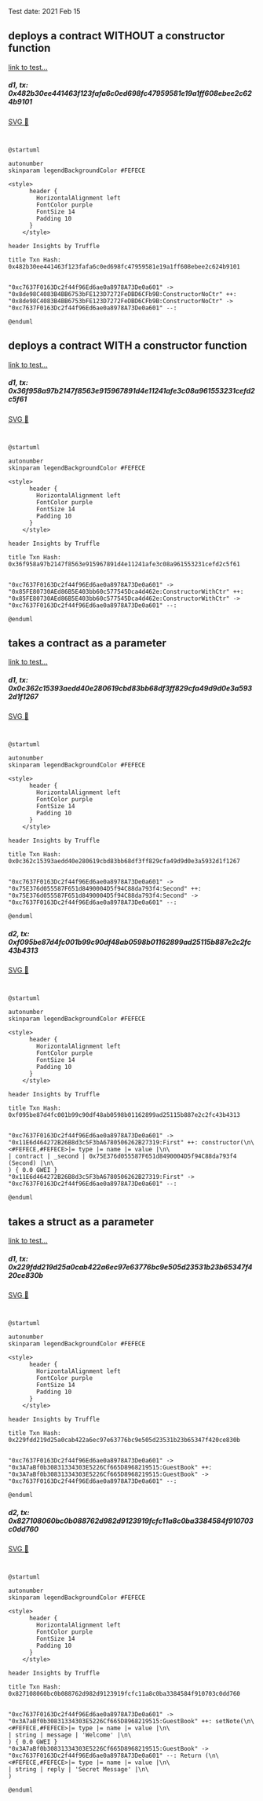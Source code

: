 Test date: 2021 Feb 15



## deploys a contract WITHOUT a constructor function
[link to test...](http://github.com/trufflesuite/txlog-seedlings/blob/3bcab5a6f1789676792542f75bc3a5a304fb8b1a/test/constructor.test.js#L15)

##### d1, tx: 0x482b30ee441463f123fafa6c0ed698fc47959581e19a1ff608ebee2c624b9101

[SVG :telescope:](https://www.planttext.com/api/plantuml/svg/fLBBQiCm4BphAvRqM4ebMv6b44Bh5-cb59eVaEsLO-98GPOXRUc_LwIXq6FfNlOrpCnX27cOWlPXFew4w3auEnyRz6Gw3FQalJx2Y3tQBjVjeVTkjbtXHkVXfgxgggW8MK_XRSGDWKljKNVeuUEw0coT7zwT3Nfy78VU7j66o6Z23w2Eps_Aq-nF8_vwl0xl28p_t5vqrmss1qQlfyzBNzzVJP2h_fETXduV9cZUOETdOo8l2KCO4NPd2rizxLT0prmcJKeHEMTSf8ObgT56YvPY9vGqBS_KKYqbGwOqCqPGYGrYqeg4DufHHWXPq7ERYJIhAHDfsIQ6SwD4rGcDL4kLoSSiBUCeA5l0tGOYNdQePC6fJ7EUvo9RfarTHUqoIxAanZ8lHL4tAbyLpax1psrm_jaLmI_WzdO5v7yKtnx-uFakIfA7684OaIy0)


```plantuml


@startuml

autonumber
skinparam legendBackgroundColor #FEFECE

<style>
      header {
        HorizontalAlignment left
        FontColor purple
        FontSize 14
        Padding 10
      }
    </style>

header Insights by Truffle

title Txn Hash: 0x482b30ee441463f123fafa6c0ed698fc47959581e19a1ff608ebee2c624b9101


"0xc7637F0163Dc2f44f96Ed6ae0a8978A73De0a601" -> "0x8de98C4083B4BB6753bFE123D7272FeDBD6CFb9B:ConstructorNoCtr" ++: 
"0x8de98C4083B4BB6753bFE123D7272FeDBD6CFb9B:ConstructorNoCtr" -> "0xc7637F0163Dc2f44f96Ed6ae0a8978A73De0a601" --: 

@enduml
```



## deploys a contract WITH a constructor function
[link to test...](http://github.com/trufflesuite/txlog-seedlings/blob/3bcab5a6f1789676792542f75bc3a5a304fb8b1a/test/constructor.test.js#L20)

##### d1, tx: 0x36f958a97b2147f8563e915967891d4e11241afe3c08a961553231cefd2c5f61

[SVG :telescope:](https://www.planttext.com/api/plantuml/svg/fLB9QiCm5BphAnxfCPHArcQ7KhBPjBT20ptBMXmJHmwo34bA_xqY2O4UIz_bBJFCcyCWD1-Y2d7STmYfCVP-tDSse67N-eCAQW-TRQmtIwLtJUX7RrPzrmTugCggN9K8FG_nrDaN19VQMcLiWA_R2l3QX_RS-wYwHTSsVczzJ8ektWbL0g-IXp4SEliB-6ZF5WYxtzwLCQrlWE3RwVlIdvzk9j3j_viVscOR1wXFi0cZSqaNnJPs5ZP73wzgsCu07wbm1SzL8UkCCEboBgWj22-4p0jYc2KaOqGvIpLEB44ufnabsZgJQUu4GGXDy55BGMM5YQ1hdJd6N25A8vJ5AYzalf1qdKQ1oGGUNo3nSrwLEPOKBqgJYoKl6QPrBR3cKdB6rrenmqHcPwlU3p6CElRXiutRLGmJc4vdWFuhSlNn1z-FwIcQfnYacFm0)


```plantuml


@startuml

autonumber
skinparam legendBackgroundColor #FEFECE

<style>
      header {
        HorizontalAlignment left
        FontColor purple
        FontSize 14
        Padding 10
      }
    </style>

header Insights by Truffle

title Txn Hash: 0x36f958a97b2147f8563e915967891d4e11241afe3c08a961553231cefd2c5f61


"0xc7637F0163Dc2f44f96Ed6ae0a8978A73De0a601" -> "0x85FE80730AEd86B5E403bb60c577545Dca4d462e:ConstructorWithCtr" ++: 
"0x85FE80730AEd86B5E403bb60c577545Dca4d462e:ConstructorWithCtr" -> "0xc7637F0163Dc2f44f96Ed6ae0a8978A73De0a601" --: 

@enduml
```



## takes a contract as a parameter
[link to test...](http://github.com/trufflesuite/txlog-seedlings/blob/3bcab5a6f1789676792542f75bc3a5a304fb8b1a/test/constructor.test.js#L25)

##### d1, tx: 0x0c362c15393aedd40e280619cbd83bb68df3ff829cfa49d9d0e3a5932d1f1267

[SVG :telescope:](https://www.planttext.com/api/plantuml/svg/dLBBQiCm4BphAvRq64ebIzOZb90qiKblXVO7PA_ac3Xoa6L8MlhlDMaezDZkPTyp0xk4h8PaOngF7I5sJ7qOZvMBP3YquMIZFKBd6XVmoTQ79lPZm4tVzH7kog8iDWKXZqEwT6v9u6fxPz55-BYb0Bi-jkzzIBPRTsqJZYwa2T6ddu5oQdv3diPuwjolnclxxe29dzgBHMn30upUIfzN__Xm4q5k_CzXQ9jz6g2wm5iSlPzmIMfJv-3j761dX_q2w9dMN6OroxdXrY4AwZ9D9JDrXPfNbTJekVSwCxMtmg11whZD3S-GUPP9HGYPqNEj95SbPP9lwymBuOqiK5f7hJPAhnNVJg6aR0RtIvZcLLvm9P7cUQvLANE6MXXAgTZcteYDrcYLuLuiNbtT1vp1VBu0yf_5Rxu_wBkVYCXgElVq3by0)


```plantuml


@startuml

autonumber
skinparam legendBackgroundColor #FEFECE

<style>
      header {
        HorizontalAlignment left
        FontColor purple
        FontSize 14
        Padding 10
      }
    </style>

header Insights by Truffle

title Txn Hash: 0x0c362c15393aedd40e280619cbd83bb68df3ff829cfa49d9d0e3a5932d1f1267


"0xc7637F0163Dc2f44f96Ed6ae0a8978A73De0a601" -> "0x75E376d055587F651d8490004D5f94C88da793f4:Second" ++: 
"0x75E376d055587F651d8490004D5f94C88da793f4:Second" -> "0xc7637F0163Dc2f44f96Ed6ae0a8978A73De0a601" --: 

@enduml
```

##### d2, tx: 0xf095be87d4fc001b99c90df48ab0598b01162899ad25115b887e2c2fc43b4313

[SVG :telescope:](https://www.planttext.com/api/plantuml/svg/dLBBRjim4BppAnRf9K6QbXJVXcl43wd9hK02z1AWe4JA5Y9J1aKLTkByUnbR2D1ZoylixYo7v70HkksZ2N7OjWYP8NP-s9OkeFwvyJiJp1PQjtRUBaprl0xTuEsoQxi0dugyo9SvGjC-7betGt1Q6sUi2_0wfW1tNMXUEXzDEs-RjTyw7vDY7JyQYaIU9NT3sBNkB-AXUN50s4VjXx6syMiWU2ozdN3wTRm46i-_ztsptiGUoWCyXg6kaowAJMmTFEuzt9b-Cm6yhx7cfLFIihh2c9HQLnhRcYbJOgvLYGaHcTBQs8mJmakbfCkghAuOBHab525qWVUL55GMc0YwIXnZjHQv5SPXexHKSqbNAHIONC3D358_8RcmJB1CPejCB9Ib5IzeEHTIOOv59b9PKg8dHHFwU07NrnEeEj_7C5In2vTF_WbDH_y_ZpWxVeDus3b8wCtsXBzDEwJWlVtuBX23gI8SuLVlKcPJXFUIvrGAYpddIXQ24wkOnXYp5QyrMofbZTIqPd3vSDfqTTQxWbV0Np1y_vdVfp_uZqUThVW7wsucWD1jciGqgNy0)


```plantuml


@startuml

autonumber
skinparam legendBackgroundColor #FEFECE

<style>
      header {
        HorizontalAlignment left
        FontColor purple
        FontSize 14
        Padding 10
      }
    </style>

header Insights by Truffle

title Txn Hash: 0xf095be87d4fc001b99c90df48ab0598b01162899ad25115b887e2c2fc43b4313


"0xc7637F0163Dc2f44f96Ed6ae0a8978A73De0a601" -> "0x11E6d464272B26B8d3c5F3bA6780506262B27319:First" ++: constructor(\n\
<#FEFECE,#FEFECE>|= type |= name |= value |\n\
| contract | _second | 0x75E376d055587F651d8490004D5f94C88da793f4 (Second) |\n\
) { 0.0 GWEI }
"0x11E6d464272B26B8d3c5F3bA6780506262B27319:First" -> "0xc7637F0163Dc2f44f96Ed6ae0a8978A73De0a601" --: 

@enduml
```



## takes a struct as a parameter
[link to test...](http://github.com/trufflesuite/txlog-seedlings/blob/3bcab5a6f1789676792542f75bc3a5a304fb8b1a/test/constructor.test.js#L32)

##### d1, tx: 0x229fdd219d25a0cab422a6ec97e63776bc9e505d23531b23b65347f420ce830b

[SVG :telescope:](https://www.planttext.com/api/plantuml/svg/dLBBRiCW4Bpp5Qlq64N5OC2EeYWlk-cjKlC3s81ZnSOHnbAIglzUb5YHUcptmZ8xEpCI8BJglNH-Q1k4vE0xExI5TgW_rVOidMoXqPMsQYFBK-MwmQfjrtGENl8ipxOPGelUNnkzH72levPAE_WQhm3xpjMtpdhPh9kwigssFYWQ_oJaOVYGF0_ktEXVWy_wfY6AdzY7LAgs5KHuXBxlv-9r3856_tVRrzNHzr1SuU06Ou8kyhLlD1mk5lQoFyu1NmX9ZL8aIXLX4fUoY0cHN9Ufq9mAmOiorGmpHIYZKK5emHcDXOa9BdL2SO4Gck1BAG8vnn6dkvAOE3OfpnIN6iia5SbQq5reEOucC5j2uDEra1k32ueJ6b4QKqmpHWZV6ixPBabv4XAnYCtV1jtxJTUT9Z2TpW7zS_VX-eUKi-25Lk7HmwVu0G00)


```plantuml


@startuml

autonumber
skinparam legendBackgroundColor #FEFECE

<style>
      header {
        HorizontalAlignment left
        FontColor purple
        FontSize 14
        Padding 10
      }
    </style>

header Insights by Truffle

title Txn Hash: 0x229fdd219d25a0cab422a6ec97e63776bc9e505d23531b23b65347f420ce830b


"0xc7637F0163Dc2f44f96Ed6ae0a8978A73De0a601" -> "0x3A7aBf0b30831334303E5226Cf665D8968219515:GuestBook" ++: 
"0x3A7aBf0b30831334303E5226Cf665D8968219515:GuestBook" -> "0xc7637F0163Dc2f44f96Ed6ae0a8978A73De0a601" --: 

@enduml
```

##### d2, tx: 0x827108060bc0b088762d982d9123919fcfc11a8c0ba3384584f910703c0dd760

[SVG :telescope:](https://www.planttext.com/api/plantuml/svg/fL9DRzim3BthLn3PeHkwRfBbo7AG1Ss7q_QmOLWBzDABOjEE4LaE9Bb8sko_Jqcy0Zjk4o0yYdoW-1v8oBNpolgkqOIephUcQrPeYTlKPgkiQa1ZXQQOgNnJsROpnRpLhOLtosoPpJD2nixlDKu8dCuQLO4MNlidm6rhwvVMUAMdkgvCWyQ7ZgL_8on3yTnoszcjnZyAz_KB0elVSjzLKTIc0aRxrCyJZZ_tGv3-_plZwchj7Qpsy62xiWnzYQ-zHdZO6RXLRZq2kfDHmgYaWgvokg9I9Y8gKXakYtZAqZ8lSyQK34N5kOo7CYvJHXFASreKYQ24a07TvOdWoP8omHTvLCQ18x92AAHAfecS9dmHGa7P0Auc4FXycgXPILUSIiuuZpdbsJ2AnBmKOhYGgP0HIuTiEBhfqFbPssu6S7av0eV-M-ln_PDv8kFU_uyzJWvVmE-t206DQaxuh7GNWYFz0CxRet47QD0vLOKyN3oYpji6BywS3_0Az1E5cyViBlZwZuEU9Vw59LSZ-86-imR-KvZ5hTuVPTrZRj73rxFGt-e8kGvh7DRy5m00)


```plantuml


@startuml

autonumber
skinparam legendBackgroundColor #FEFECE

<style>
      header {
        HorizontalAlignment left
        FontColor purple
        FontSize 14
        Padding 10
      }
    </style>

header Insights by Truffle

title Txn Hash: 0x827108060bc0b088762d982d9123919fcfc11a8c0ba3384584f910703c0dd760


"0xc7637F0163Dc2f44f96Ed6ae0a8978A73De0a601" -> "0x3A7aBf0b30831334303E5226Cf665D8968219515:GuestBook" ++: setNote(\n\
<#FEFECE,#FEFECE>|= type |= name |= value |\n\
| string | message | 'Welcome' |\n\
) { 0.0 GWEI }
"0x3A7aBf0b30831334303E5226Cf665D8968219515:GuestBook" -> "0xc7637F0163Dc2f44f96Ed6ae0a8978A73De0a601" --: Return (\n\
<#FEFECE,#FEFECE>|= type |= name |= value |\n\
| string | reply | 'Secret Message' |\n\
)

@enduml
```

